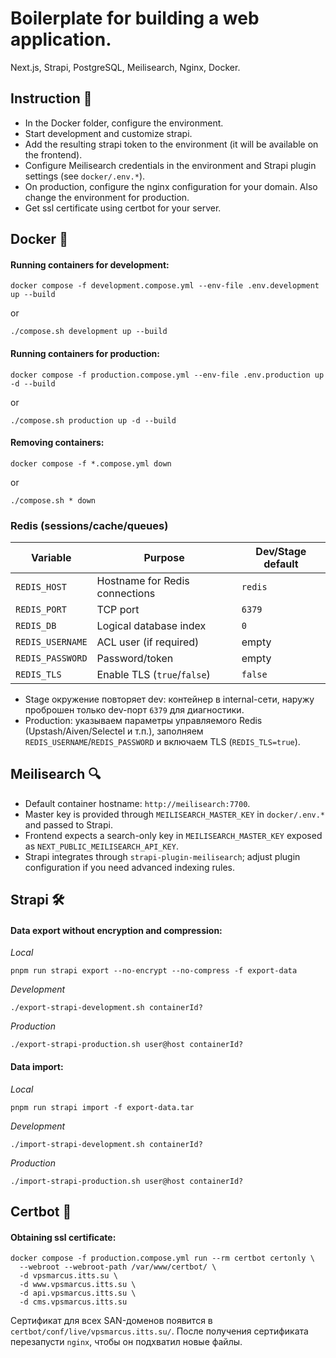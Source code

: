# Boilerplate for building a web application.
Next.js, Strapi, PostgreSQL, Meilisearch, Nginx, Docker.

## Instruction 📖
- In the Docker folder, configure the environment.
- Start development and customize strapi.
- Add the resulting strapi token to the environment (it will be available on the frontend).
- Configure Meilisearch credentials in the environment and Strapi plugin settings (see `docker/.env.*`).
- On production, configure the nginx configuration for your domain. Also change the environment for production.
- Get ssl certificate using certbot for your server.

## Docker 🐳

#### Running containers for development:
```
docker compose -f development.compose.yml --env-file .env.development up --build
```
or
```
./compose.sh development up --build
```

#### Running containers for production:
```
docker compose -f production.compose.yml --env-file .env.production up -d --build
```
or
```
./compose.sh production up -d --build
```

#### Removing containers:
```
docker compose -f *.compose.yml down
```
or
```
./compose.sh * down
```

### Redis (sessions/cache/queues)

| Variable | Purpose | Dev/Stage default |
| --- | --- | --- |
| `REDIS_HOST` | Hostname for Redis connections | `redis` |
| `REDIS_PORT` | TCP port | `6379` |
| `REDIS_DB` | Logical database index | `0` |
| `REDIS_USERNAME` | ACL user (if required) | empty |
| `REDIS_PASSWORD` | Password/token | empty |
| `REDIS_TLS` | Enable TLS (`true`/`false`) | `false` |

- Stage окружение повторяет dev: контейнер в internal-сети, наружу проброшен только dev-порт `6379` для диагностики.
- Production: указываем параметры управляемого Redis (Upstash/Aiven/Selectel и т.п.), заполняем `REDIS_USERNAME`/`REDIS_PASSWORD` и включаем TLS (`REDIS_TLS=true`).

## Meilisearch 🔍
- Default container hostname: `http://meilisearch:7700`.
- Master key is provided through `MEILISEARCH_MASTER_KEY` in `docker/.env.*` and passed to Strapi.
- Frontend expects a search-only key in `MEILISEARCH_MASTER_KEY` exposed as `NEXT_PUBLIC_MEILISEARCH_API_KEY`.
- Strapi integrates through `strapi-plugin-meilisearch`; adjust plugin configuration if you need advanced indexing rules.

## Strapi 🛠️
#### Data export without encryption and compression:
*Local*
```
pnpm run strapi export --no-encrypt --no-compress -f export-data
```

*Development*
```
./export-strapi-development.sh containerId?
```

*Production*
```
./export-strapi-production.sh user@host containerId?
```

#### Data import:
*Local*
```
pnpm run strapi import -f export-data.tar
```

*Development*
```
./import-strapi-development.sh containerId?
```

*Production*
```
./import-strapi-production.sh user@host containerId?
```

## Certbot 🤖
#### Obtaining ssl certificate:
```
docker compose -f production.compose.yml run --rm certbot certonly \
  --webroot --webroot-path /var/www/certbot/ \
  -d vpsmarcus.itts.su \
  -d www.vpsmarcus.itts.su \
  -d api.vpsmarcus.itts.su \
  -d cms.vpsmarcus.itts.su
```

Сертификат для всех SAN-доменов появится в `certbot/conf/live/vpsmarcus.itts.su/`. После получения сертификата перезапусти `nginx`, чтобы он подхватил новые файлы.
